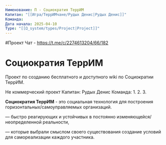 ```yaml
---
Нименование: П - Социократия ТеррИМ
Капитан: "[[Игра/ТеррИМчане/Рудых Денис|Рудых Денис]]"
Команда: 
Дата начала: 2025-04-10
Type: "[[Ω_system/types/Project|Project]]"
---
```


#Проект
Чат - https://t.me/c/2274613204/66/182


# Социократия ТеррИМ


Проект по созданию бесплатного и доступного wiki по Социократии ТеррИМ.

  

Не коммерческий проект
Капитан: Рудых Денис
Команда:
1.
2.
3.
  

**Социократия ТеррИМ** - это социальная технология для построения горизонтальных/самоуправляемых организаций.

— быстро реагирующих и устойчивых в постоянно изменяющейся/неопределенной реальности, 

— которые выбрали смыслом своего существования создание условий для самореализации каждого участника.
